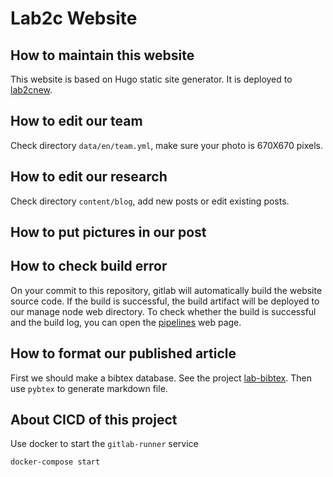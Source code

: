 # Lab2c Website

## How to maintain this website

This website is based on Hugo static site generator.
It is deployed to [lab2cnew](http://10.8.4.170/lab2cnew/).

## How to edit our team
Check directory `data/en/team.yml`, make sure your photo is 670X670 pixels.

## How to edit our research
Check directory `content/blog`, add new posts or edit existing posts.

## How to put pictures in our post

## How to check build error
On your commit to this repository, gitlab will automatically build the website source code. If the build is 
successful, the build artifact will be deployed to our manage node web directory. To check whether the build is successful and
the build log, you can
open the [pipelines](http://10.8.4.170:88/zhaofeng-shu33/lab2cnew/pipelines) web page.

## How to format our published article
First we should make a bibtex database. See the project [lab-bibtex](http://10.8.4.170:88/zhaofeng-shu33/lab-bibtex).
Then use `pybtex` to generate markdown file.

## About CICD of this project
Use docker to start the `gitlab-runner` service
```shell
docker-compose start
```
